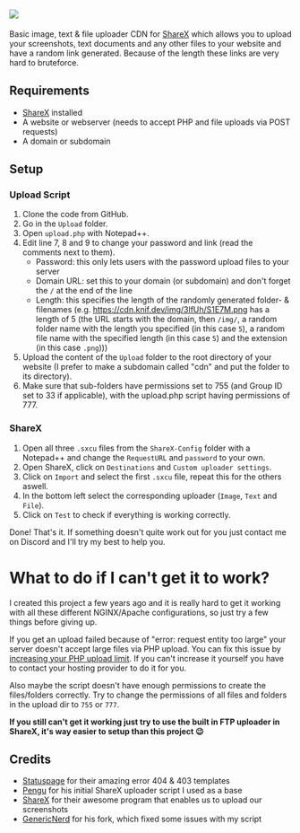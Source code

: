 # ![](https://i.imgur.com/JyhRykm.png)

Basic image, text & file uploader CDN for [ShareX](https://getsharex.com) which allows you to upload your screenshots, text documents and any other files to your website and have a random link generated. Because of the length these links are very hard to bruteforce.

## Requirements

- [ShareX](https://getsharex.com) installed
- A website or webserver (needs to accept PHP and file uploads via POST requests)
- A domain or subdomain

## Setup

### Upload Script

1. Clone the code from GitHub.
2. Go in the `Upload` folder.
3. Open `upload.php` with Notepad++.
4. Edit line 7, 8 and 9 to change your password and link (read the comments next to them).
   - Password: this only lets users with the password upload files to your server
   - Domain URL: set this to your domain (or subdomain) and don't forget the `/` at the end of the line
   - Length: this specifies the length of the randomly generated folder- & filenames (e.g. https://cdn.knif.dev/img/3lfUh/S1E7M.png has a length of 5 (the URL starts with the domain, then `/img/`, a random folder name with the length you specified (in this case `5`), a random file name with the specified length (in this case `5`) and the extension (in this case `.png`)))
5. Upload the content of the `Upload` folder to the root directory of your website (I prefer to make a subdomain called "cdn" and put the folder to its directory).
6. Make sure that sub-folders have permissions set to 755 (and Group ID set to 33 if applicable), with the upload.php script having permissions of 777.

### ShareX

1. Open all three `.sxcu` files from the `ShareX-Config` folder with a Notepad++ and change the `RequestURL` and `password` to your own.
2. Open ShareX, click on `Destinations` and `Custom uploader settings`.
3. Click on `Import` and select the first `.sxcu` file, repeat this for the others aswell.
4. In the bottom left select the corresponding uploader (`Image`, `Text` and `File`).
5. Click on `Test` to check if everything is working correctly.

Done! That's it. If something doesn't quite work out for you just contact me on Discord and I'll try my best to help you.

# What to do if I can't get it to work?

I created this project a few years ago and it is really hard to get it working with all these different NGINX/Apache configurations, so just try a few things before giving up.

If you get an upload failed because of "error: request entity too large" your server doesn't accept large files via PHP upload. You can fix this issue by [increasing your PHP upload limit](https://mediatemple.net/community/products/dv/204404784/how-do-i-increase-the-php-upload-limits).
If you can't increase it yourself you have to contact your hosting provider to do it for you.

Also maybe the script doesn't have enough permissions to create the files/folders correctly.
Try to change the permissions of all files and folders in the upload dir to `755` or `777`.

**If you still can't get it working just try to use the built in FTP uploader in ShareX, it's way easier to setup than this project 😉**

## Credits

- [Statuspage](https://better-error-pages.statuspage.io) for their amazing error 404 & 403 templates
- [Pengu](https://youtu.be/9jcof4MACM0) for his initial ShareX uploader script I used as a base
- [ShareX](https://getsharex.com) for their awesome program that enables us to upload our screenshots
- [GenericNerd](https://github.com/GenericNerd) for his fork, which fixed some issues with my script
